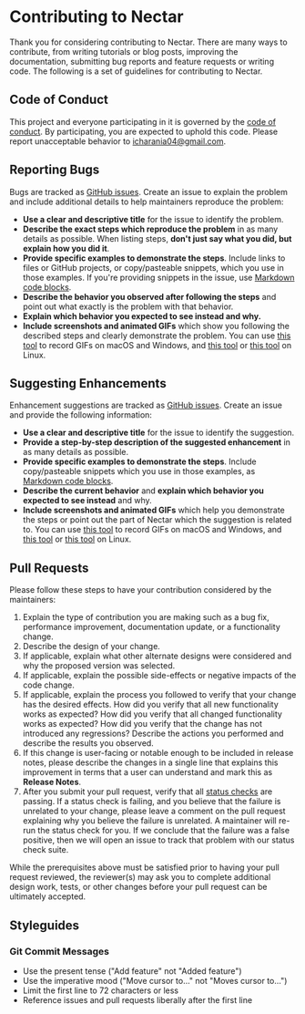 # Contributing to Nectar

Thank you for considering contributing to Nectar. There are many ways to contribute, from writing tutorials or blog posts, improving the documentation, submitting bug reports and feature requests or writing code. The following is a set of guidelines for contributing to Nectar.

## Code of Conduct

This project and everyone participating in it is governed by the [code of conduct](CODE_OF_CONDUCT.md). By participating, you are expected to uphold this code. Please report unacceptable behavior to [icharania04@gmail.com](mailto:icharania04@gmail.com).

## Reporting Bugs

Bugs are tracked as [GitHub issues](https://guides.github.com/features/issues/). Create an issue to explain the problem and include additional details to help maintainers reproduce the problem:

* **Use a clear and descriptive title** for the issue to identify the problem.
* **Describe the exact steps which reproduce the problem** in as many details as possible. When listing steps, **don't just say what you did, but explain how you did it**.
* **Provide specific examples to demonstrate the steps**. Include links to files or GitHub projects, or copy/pasteable snippets, which you use in those examples. If you're providing snippets in the issue, use [Markdown code blocks](https://help.github.com/articles/markdown-basics/#multiple-lines).
* **Describe the behavior you observed after following the steps** and point out what exactly is the problem with that behavior.
* **Explain which behavior you expected to see instead and why.**
* **Include screenshots and animated GIFs** which show you following the described steps and clearly demonstrate the problem. You can use [this tool](https://www.cockos.com/licecap/) to record GIFs on macOS and Windows, and [this tool](https://github.com/colinkeenan/silentcast) or [this tool](https://github.com/GNOME/byzanz) on Linux.

## Suggesting Enhancements

Enhancement suggestions are tracked as [GitHub issues](https://guides.github.com/features/issues/). Create an issue and provide the following information:

* **Use a clear and descriptive title** for the issue to identify the suggestion.
* **Provide a step-by-step description of the suggested enhancement** in as many details as possible.
* **Provide specific examples to demonstrate the steps**. Include copy/pasteable snippets which you use in those examples, as [Markdown code blocks](https://help.github.com/articles/markdown-basics/#multiple-lines).
* **Describe the current behavior** and **explain which behavior you expected to see instead** and why.
* **Include screenshots and animated GIFs** which help you demonstrate the steps or point out the part of Nectar which the suggestion is related to. You can use [this tool](https://www.cockos.com/licecap/) to record GIFs on macOS and Windows, and [this tool](https://github.com/colinkeenan/silentcast) or [this tool](https://github.com/GNOME/byzanz) on Linux.

## Pull Requests

Please follow these steps to have your contribution considered by the maintainers:

1. Explain the type of contribution you are making such as a bug fix, performance improvement, documentation update, or a functionality change. 
2. Describe the design of your change.
3. If applicable, explain what other alternate designs were considered and why the proposed version was selected.
4. If applicable, explain the possible side-effects or negative impacts of the code change.
5. If applicable, explain the process you followed to verify that your change has the desired effects. How did you verify that all new functionality works as expected? How did you verify that all changed functionality works as expected? How did you verify that the change has not introduced any regressions? Describe the actions you performed and describe the results you observed.
6. If this change is user-facing or notable enough to be included in release notes, please describe the changes in a single line that explains this improvement in terms that a user can understand and mark this as **Release Notes**.
7. After you submit your pull request, verify that all [status checks](https://help.github.com/articles/about-status-checks/) are passing. If a status check is failing, and you believe that the failure is unrelated to your change, please leave a comment on the pull request explaining why you believe the failure is unrelated. A maintainer will re-run the status check for you. If we conclude that the failure was a false positive, then we will open an issue to track that problem with our status check suite.

While the prerequisites above must be satisfied prior to having your pull request reviewed, the reviewer(s) may ask you to complete additional design work, tests, or other changes before your pull request can be ultimately accepted.

## Styleguides

### Git Commit Messages

* Use the present tense ("Add feature" not "Added feature")
* Use the imperative mood ("Move cursor to..." not "Moves cursor to...")
* Limit the first line to 72 characters or less
* Reference issues and pull requests liberally after the first line
